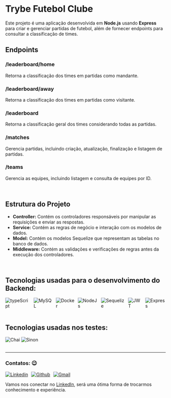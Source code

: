 <!DOCTYPE html>
<html lang="en">
<head>
  <meta charset="UTF-8">
  <meta name="viewport" content="width=device-width, initial-scale=1.0">
  <title>README.md</title>
</head>
<body>
  <h1>Trybe Futebol Clube</h1>
  <p>Este projeto é uma aplicação desenvolvida em <strong>Node.js</strong> usando <strong>Express</strong> para criar e gerenciar partidas de futebol, além de fornecer endpoints para consultar a classificação de times.</p>

  <h2>Endpoints</h2>

  <h3>/leaderboard/home</h3>
  <p>Retorna a classificação dos times em partidas como mandante.</p>

  <h3>/leaderboard/away</h3>
  <p>Retorna a classificação dos times em partidas como visitante.</p>

  <h3>/leaderboard</h3>
  <p>Retorna a classificação geral dos times considerando todas as partidas.</p>

  <h3>/matches</h3>
  <p>Gerencia partidas, incluindo criação, atualização, finalização e listagem de partidas.</p>

  <h3>/teams</h3>
  <p>Gerencia as equipes, incluindo listagem e consulta de equipes por ID.</p>
  <br />
  <h2>Estrutura do Projeto</h2>
  <ul>
    <li><strong>Controller:</strong> Contém os controladores responsáveis por manipular as requisições e enviar as respostas.</li>
    <li><strong>Service:</strong> Contém as regras de negócio e interação com os modelos de dados.</li>
    <li><strong>Model:</strong> Contém os modelos Sequelize que representam as tabelas no banco de dados.</li>
    <li><strong>Middleware:</strong> Contém as validações e verificações de regras antes da execução dos controladores.</li>
  </ul>
  <br />
  <h2>Tecnologias usadas para o desenvolvimento do Backend:</h2>
  <div style="display: flex; gap: 10px;">
    <img alt="typeScript" src="https://img.shields.io/badge/TypeScript-007ACC?style=for-the-badge&logo=typescript&logoColor=white">
    <img alt="MySQL" src="https://img.shields.io/badge/MySQL-00000F?style=for-the-badge&logo=mysql&logoColor=white">
    <img alt="Docker" src="https://img.shields.io/badge/docker-%230db7ed.svg?style=for-the-badge&logo=docker&logoColor=white">
    <img alt="NodeJs" src="https://img.shields.io/badge/Node.js-43853D?style=for-the-badge&logo=node.js&logoColor=white">
    <img alt="Sequelize" src="https://img.shields.io/badge/sequelize-323330?style=for-the-badge&logo=sequelize&logoColor=blue">
    <img alt="JWT" src="https://img.shields.io/badge/json%20web%20tokens-323330?style=for-the-badge&logo=json-web-tokens&logoColor=pink">
    <img alt="Express" src="https://img.shields.io/badge/express.js-%23404d59.svg?style=for-the-badge&logo=express&logoColor=%2361DAFB">
  </div>
  <br />
  <h2>Tecnologias usadas nos testes:</h2>
  <div>
    <img alt="Chai" src="https://img.shields.io/badge/chai.js-323330?style=for-the-badge&logo=chai&logoColor=red">
    <img alt="Sinon" src="https://img.shields.io/badge/sinon.js-323330?style=for-the-badge&logo=sinon">
  </div>
  <br />
  <hr></hr>
  <h3>Contatos: 😉</h3>
  <div style="display: flex; gap: 10px;">
    <a href="https://www.linkedin.com/in/paulodalalana/" target="_blank">
      <img alt="Linkedin" src="https://img.shields.io/badge/LinkedIn-0077B5?style=for-the-badge&logo=linkedin&logoColor=white">
    </a>
    <a href="https://github.com/paulodalalana" target="_blank">
      <img alt="Github" src="https://img.shields.io/badge/github-%23121011.svg?style=for-the-badge&logo=github&logoColor=white">
    </a>
    <a href="https://mail.google.com/mail" target="_blank">
      <img alt="Gmail" src="https://img.shields.io/badge/Gmail-D14836?style=for-the-badge&logo=gmail&logoColor=white">
    </a>
  </div>
  <p>Vamos nos conectar no <a href="https://www.linkedin.com/in/paulodalalana/" target="_blank">LinkedIn</a>, será uma ótima forma de trocarmos conhecimento e experiência.
</body>
</html>